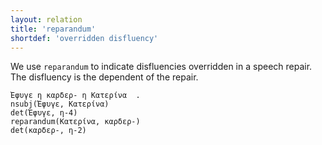 ```yaml
---
layout: relation
title: 'reparandum'
shortdef: 'overridden disfluency'
---
```


We use `reparandum` to indicate disfluencies overridden in a speech
repair. The disfluency is the dependent of the repair.

~~~ sdparse
Έφυγε η καρδερ- η Κατερίνα  .
nsubj(Έφυγε, Κατερίνα)
det(Έφυγε, η-4)
reparandum(Κατερίνα, καρδερ-)
det(καρδερ-, η-2)
~~~

<!-- Interlanguage links updated Čt lis 12 09:43:38 CET 2020 -->
